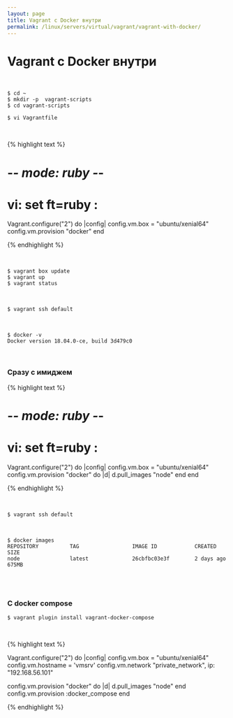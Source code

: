 ```yaml
---
layout: page
title: Vagrant c Docker внутри
permalink: /linux/servers/virtual/vagrant/vagrant-with-docker/
---
```



# Vagrant c Docker внутри


<br/>

    $ cd ~
    $ mkdir -p  vagrant-scripts
    $ cd vagrant-scripts

    $ vi Vagrantfile


<br/>

{% highlight text %}

# -*- mode: ruby -*-
# vi: set ft=ruby :

Vagrant.configure("2") do |config|
  config.vm.box = "ubuntu/xenial64"
  config.vm.provision "docker"
end


{% endhighlight %}


<br/>

    $ vagrant box update
    $ vagrant up
    $ vagrant status

<br/>

    $ vagrant ssh default

<br/>

    $ docker -v
    Docker version 18.04.0-ce, build 3d479c0



<br/>

### Сразу с имиджем

{% highlight text %}

# -*- mode: ruby -*-
# vi: set ft=ruby :

Vagrant.configure("2") do |config|
  config.vm.box = "ubuntu/xenial64"
  config.vm.provision "docker" do |d|
   d.pull_images "node"
 end
end


{% endhighlight %}



<br/>

    $ vagrant ssh default

<br/>

    $ docker images
    REPOSITORY          TAG                 IMAGE ID            CREATED             SIZE
    node                latest              26cbfbc03e3f        2 days ago          675MB


<br/>





<br/>

### C docker compose


    $ vagrant plugin install vagrant-docker-compose
    
<br/>

{% highlight text %}

Vagrant.configure("2") do |config|
  config.vm.box = "ubuntu/xenial64"
  config.vm.hostname = 'vmsrv'
  config.vm.network "private_network", ip: "192.168.56.101"

 config.vm.provision "docker" do |d|
   d.pull_images "node"
 end
  config.vm.provision :docker_compose
end


{% endhighlight %}
